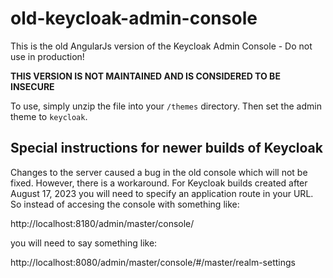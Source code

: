 # old-keycloak-admin-console

This is the old AngularJs version of the Keycloak Admin Console - Do not use in production!

**THIS VERSION IS NOT MAINTAINED AND IS CONSIDERED TO BE INSECURE**

To use, simply unzip the file into your `/themes` directory. Then set the admin theme to `keycloak`.

## Special instructions for newer builds of Keycloak

Changes to the server caused a bug in the old console which will not be fixed. However, there is a workaround. For Keycloak builds created after August 17, 2023 you will need to specify an application route in your URL. So instead of accesing the console with something like:

http://localhost:8180/admin/master/console/

you will need to say something like:

http://localhost:8080/admin/master/console/#/master/realm-settings
